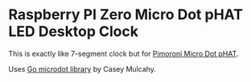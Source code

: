 # Raspberry PI Zero Micro Dot pHAT LED Desktop Clock

This is exactly like 7-segment clock but for [Pimoroni Micro Dot pHAT](https://shop.pimoroni.com/products/microdot-phat?variant=25454635591).

Uses [Go microdot library](https://github.com/jangler/microdotphat-go) by Casey Mulcahy.
